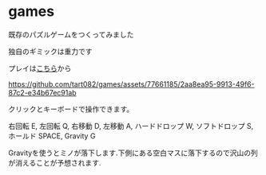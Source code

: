# games
既存のパズルゲームをつくってみました

独自のギミックは重力です

プレイは[こちら](unyo.html)から

https://github.com/tart082/games/assets/77661185/2aa8ea95-9913-49f6-87c2-e34b67ec91ab


クリックとキーボードで操作できます。

右回転 E, 左回転 Q, 右移動 D, 左移動 A, ハードドロップ W, ソフトドロップ S, ホールド SPACE, Gravity G

Gravityを使うとミノが落下します.下側にある空白マスに落下するので沢山の列が消えることが予想されます.
